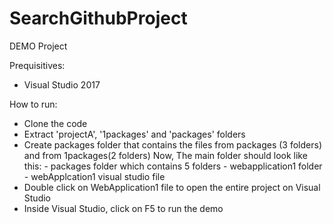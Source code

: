 # SearchGithubProject

DEMO Project

Prequisitives:
- Visual Studio 2017

How to run:
- Clone the code
- Extract 'projectA', '1packages' and 'packages' folders
- Create packages folder that contains the files from packages (3 folders) and from 1packages(2 folders)
  Now, The main folder should look like this:
        - packages folder which contains 5 folders
        - webapplication1 folder 
        - webApplcation1 visual studio file
- Double click on WebApplication1 file to open the entire project on Visual Studio
- Inside Visual Studio, click on F5 to run the demo
